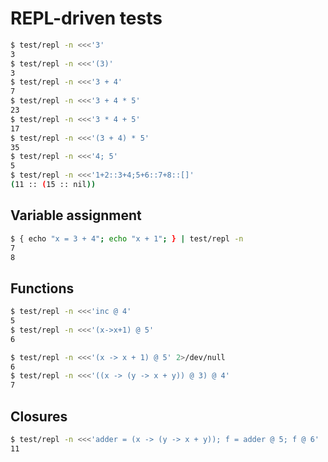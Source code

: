 # REPL-driven tests
```bash
$ test/repl -n <<<'3'
3
$ test/repl -n <<<'(3)'
3
$ test/repl -n <<<'3 + 4'
7
$ test/repl -n <<<'3 + 4 * 5'
23
$ test/repl -n <<<'3 * 4 + 5'
17
$ test/repl -n <<<'(3 + 4) * 5'
35
$ test/repl -n <<<'4; 5'
5
$ test/repl -n <<<'1+2::3+4;5+6::7+8::[]'
(11 :: (15 :: nil))
```

## Variable assignment
```bash
$ { echo "x = 3 + 4"; echo "x + 1"; } | test/repl -n
7
8
```

## Functions
```bash
$ test/repl -n <<<'inc @ 4'
5
$ test/repl -n <<<'(x->x+1) @ 5'
6
```

```bash
$ test/repl -n <<<'(x -> x + 1) @ 5' 2>/dev/null
6
$ test/repl -n <<<'((x -> (y -> x + y)) @ 3) @ 4'
7
```

## Closures
```bash
$ test/repl -n <<<'adder = (x -> (y -> x + y)); f = adder @ 5; f @ 6'
11
```
